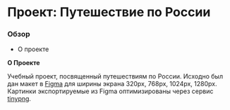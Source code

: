 # Проект: Путешествие по России

### Обзор
* О проекте

**О Проекте**

Учебный проект, посвященный путешествиям по России. Исходно был дан макет в [Figma](https://www.figma.com/file/5S2WSbEFL6awjVWJ0NWL8Q/Sprint-3_-Russia-_-desktop-mobile?node-id=28503%3A0) для ширины экрана 320px, 768px, 1024px, 1280px.
Картинки экспортируемые из Figma оптимизированы через сервис [tinypng](https://tinypng.com/).
